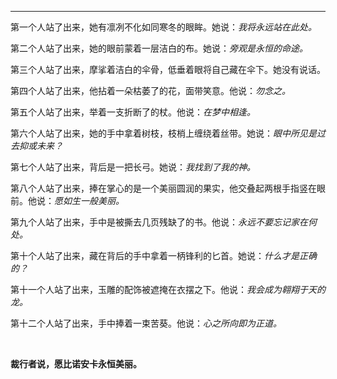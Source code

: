 
---
第一个人站了出来，她有凛冽不化如同寒冬的眼眸。她说：*我将永远站在此处。*

第二个人站了出来，她的眼前蒙着一层洁白的布。她说：*旁观是永恒的命途。*

第三个人站了出来，摩挲着洁白的伞骨，低垂着眼将自己藏在伞下。她没有说话。

第四个人站了出来，他拈着一朵枯萎了的花，面带笑意。他说：*勿念之。*

第五个人站了出来，举着一支折断了的杖。他说：*在梦中相逢。*

第六个人站了出来，她的手中拿着树枝，枝梢上缠绕着丝带。她说：*眼中所见是过去抑或未来？*

第七个人站了出来，背后是一把长弓。她说：*我找到了我的神。*

第八个人站了出来，捧在掌心的是一个美丽圆润的果实，他交叠起两根手指竖在眼前。他说：*愿如生一般美丽。*

第九个人站了出来，手中是被撕去几页残缺了的书。他说：*永远不要忘记家在何处。*

第十个人站了出来，藏在背后的手中拿着一柄锋利的匕首。她说：*什么才是正确的？*

第十一个人站了出来，玉雕的配饰被遮掩在衣摆之下。他说：*我会成为翱翔于天的龙。*

第十二个人站了出来，手中捧着一束苦葵。他说：*心之所向即为正道。*

<br>

**裁行者说，愿比诺安卡永恒美丽。**
